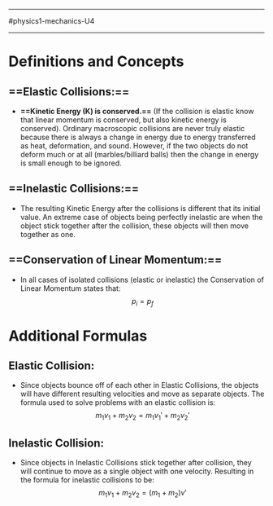 ____________
#physics1-mechanics-U4
_______________
# Definitions and Concepts
## ==Elastic Collisions:==
- **==Kinetic Energy (K) is conserved.==** (If the collision is elastic know that linear momentum is conserved, but also kinetic energy is conserved). Ordinary macroscopic collisions are never truly elastic because there is always a change in energy due to energy transferred as heat, deformation, and sound. However, if the two objects do not deform much or at all (marbles/billiard balls) then the change in energy is small enough to be ignored.
## ==Inelastic Collisions:==
- The resulting Kinetic Energy after the collisions is different that its initial value. An extreme case of objects being perfectly inelastic are when the object stick together after the collision, these objects will then move together as one.
## ==Conservation of Linear Momentum:==
- In all cases of isolated collisions (elastic or inelastic) the Conservation of Linear Momentum states that: $$p_i = p_f$$

# Additional Formulas
## Elastic Collision: 
- Since objects bounce off of each other in Elastic Collisions, the objects will have different resulting velocities and move as separate objects. The formula used to solve problems with an elastic collision is:$$m_1v_1+m_2v_2 = m_1 v_1'+m_2v_2'$$
## Inelastic Collision:
- Since objects in Inelastic Collisions stick together after collision, they will continue to move as a single object with one velocity. Resulting in the formula for inelastic collisions to be: $$m_1v_1 + m_2v_2 = (m_1 + m_2)v'$$